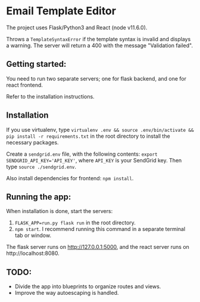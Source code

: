 # Email Template Editor

The project uses Flask/Python3 and React (node v11.6.0).

Throws a `TemplateSyntaxError` if the template syntax is invalid and displays a warning. The server will return a 400 with the message "Validation failed".


## Getting started:

You need to run two separate servers; one for flask backend, and one for react frontend.

Refer to the installation instructions.

## Installation
If you use virtualenv, type `virtualenv .env && source .env/bin/activate && pip install -r requirements.txt` in the root directory to install the necessary packages.

Create a `sendgrid.env` file, with the following contents: `export SENDGRID_API_KEY='API_KEY'`, where `API_KEY` is your SendGrid key. Then type `source ./sendgrid.env`.

Also install dependencies for frontend: `npm install`.

## Running the app:

When installation is done, start the servers:

1. `FLASK_APP=run.py flask run` in the root directory.
2. `npm start`. I recommend running this command in a separate terminal tab or window.

The flask server runs on http://127.0.0.1:5000, and the react server runs on http://localhost:8080.

## TODO:
* Divide the app into blueprints to organize routes and views.
* Improve the way autoescaping is handled.
